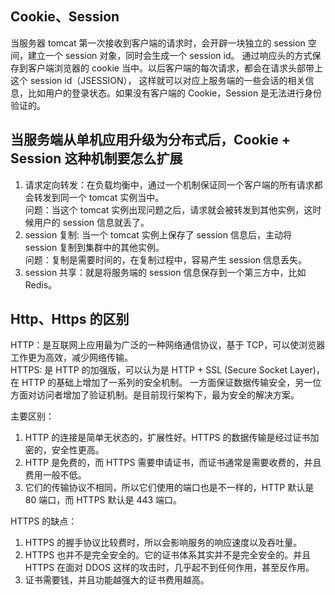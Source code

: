## Cookie、Session
当服务器 tomcat 第一次接收到客户端的请求时，会开辟一块独立的 session 空间，建立一个 session 对象，同时会生成一个 session id。
通过响应头的方式保存到客户端浏览器的 cookie 当中。以后客户端的每次请求，都会在请求头部带上这个 session id（JSESSION），
这样就可以对应上服务端的一些会话的相关信息，比如用户的登录状态。如果没有客户端的 Cookie，Session 是无法进行身份验证的。 

## 当服务端从单机应用升级为分布式后，Cookie + Session 这种机制要怎么扩展
1. 请求定向转发：在负载均衡中，通过一个机制保证同一个客户端的所有请求都会转发到同一个 tomcat 实例当中。  
问题：当这个 tomcat 实例出现问题之后，请求就会被转发到其他实例，这时候用户的 session 信息就丢了。
2. session 复制: 当一个 tomcat 实例上保存了 session 信息后，主动将 session 复制到集群中的其他实例。  
问题：复制是需要时间的，在复制过程中，容易产生 session 信息丢失。
3. session 共享：就是将服务端的 session 信息保存到一个第三方中，比如 Redis。

## Http、Https 的区别
HTTP：是互联网上应用最为广泛的一种网络通信协议，基于 TCP，可以使浏览器工作更为高效，减少网络传输。  
HTTPS: 是 HTTP 的加强版，可以认为是 HTTP + SSL (Secure Socket Layer)，在 HTTP 的基础上增加了一系列的安全机制。
一方面保证数据传输安全，另一位方面对访问者增加了验证机制。是目前现行架构下，最为安全的解决方案。  

主要区别：  
1. HTTP 的连接是简单无状态的，扩展性好。HTTPS 的数据传输是经过证书加密的，安全性更高。 
2. HTTP 是免费的，而 HTTPS 需要申请证书，而证书通常是需要收费的，并且费用一般不低。
3. 它们的传输协议不相同，所以它们使用的端口也是不一样的，HTTP 默认是 80 端口，而 HTTPS 默认是 443 端口。

HTTPS 的缺点：
1. HTTPS 的握手协议比较费时，所以会影响服务的响应速度以及吞吐量。 
2. HTTPS 也并不是完全安全的。它的证书体系其实并不是完全安全的。并且 HTTPS 在面对 DDOS 这样的攻击时，几乎起不到任何作用，甚至反作用。
3. 证书需要钱，并且功能越强大的证书费用越高。 
